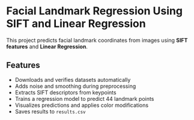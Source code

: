 # Facial Landmark Regression Using SIFT and Linear Regression

This project predicts facial landmark coordinates from images using **SIFT features** and **Linear Regression**.

## Features
- Downloads and verifies datasets automatically
- Adds noise and smoothing during preprocessing
- Extracts SIFT descriptors from keypoints
- Trains a regression model to predict 44 landmark points
- Visualizes predictions and applies color modifications
- Saves results to `results.csv`
